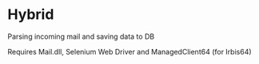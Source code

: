 # Hybrid
Parsing incoming mail and saving data to DB

Requires Mail.dll, Selenium Web Driver and ManagedClient64 (for Irbis64)
